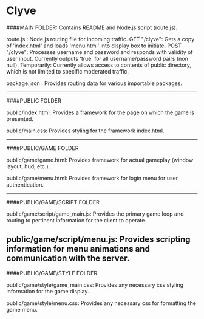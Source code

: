 # Clyve

####MAIN FOLDER: Contains README and Node.js script (route.js).

route.js : Node.js routing file for incoming traffic. 
GET "/clyve": Gets a copy of 'index.html' and loads 'menu.html' into display box to initiate.
POST "/clyve": Processes username and password and responds with validity of user input. Currently outputs 'true'
for all username/password pairs (non null).
	Temporarily:
	Currently allows access to contents of public directory, which is not limited to specific moderated traffic.
	
package.json : Provides routing data for various importable packages.

---
####PUBLIC FOLDER

public/index.html: Provides a framework for the page on which the game is presented.

public/main.css: Provides styling for the framework index.html.

---
####PUBLIC/GAME FOLDER

public/game/game.html: Provides framework for actual gameplay (window layout, hud, etc.).

public/game/menu.html: Provides framework for login menu for user authentication.

---
####PUBLIC/GAME/SCRIPT FOLDER

public/game/script/game_main.js: Provides the primary game loop and routing to pertinent information for the client to operate.

public/game/script/menu.js: Provides scripting information for menu animations and communication with the server.
---
####PUBLIC/GAME/STYLE FOLDER

public/game/style/game_main.css: Provides any necessary css styling information for the game display.

public/game/style/menu.css: Provides any necessary css for formatting the game menu.
